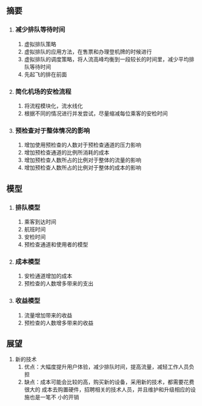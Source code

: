 ## 摘要

1. ### 减少排队等待时间
   1. 虚拟排队策略
   2. 虚拟排队的应用方法，在售票和办理登机牌的时候进行
   3. 虚拟排队的调度策略，将人流高峰均衡到一段较长的时间里，减少平均排队等待时间
   4. 先起飞的排在前面
  
2. ### 简化机场的安检流程
   1. 将流程模块化，流水线化
   2. 根据不同的情况进行并发尝试，尽量缩减每位乘客的安检时间
   
3. ### 预检查对于整体情况的影响
   1. 增加使用预检查的人数对于预检查通道的压力影响
   2. 增加预检查通道的比例所消耗的成本
   3. 增加预检查人数所占的比例对于整体的流量的影响
   4. 增加预检查人数所占的比例对于整体的成本的影响
   
## 模型

1. ### 排队模型
   1. 乘客到达时间
   2. 航班时间
   3. 安检时间
   4. 预检查通道和使用者的模型
2. ### 成本模型
   1. 安检通道增加的成本
   2. 预检查的人数增多带来的支出
3. ### 收益模型
   1. 流量增加带来的收益
   2. 预检查的人数增多带来的收益
   
## 展望
1. 新的技术
   1. 优点：大幅度提升用户体验，减少排队时间，提高流量，减轻工作人员负担
   2. 缺点：成本可能会比较的高，购买新的设备，采用新的技术，都需要花费很大的
      成本去购置硬件，招聘相关的技术人员，并且维护和升级相应的设施也是一笔不
      小的开销